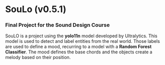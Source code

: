 # **SouLo** (v0.5.1)
### Final Project for the Sound Design Course

SouLO is a project using the **yolo11n** model developed by Ultralytics. This model is used to detect and label entities from the real world. Those labels are used to define a mood, recurring to a model with a **Random Forest Classifier**. The mood defines the base chords and the objects create a melody based on their position.
